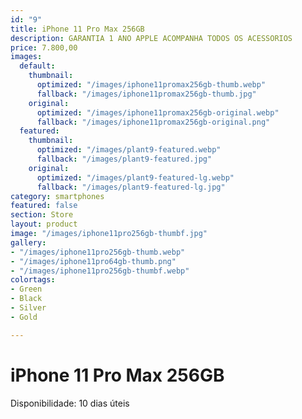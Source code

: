 ```yaml
---
id: "9"
title: iPhone 11 Pro Max 256GB
description: GARANTIA 1 ANO APPLE ACOMPANHA TODOS OS ACESSORIOS
price: 7.800,00
images:
  default:
    thumbnail:
      optimized: "/images/iphone11promax256gb-thumb.webp"
      fallback: "/images/iphone11promax256gb-thumb.jpg"
    original:
      optimized: "/images/iphone11promax256gb-original.webp"
      fallback: "/images/iphone11promax256gb-original.png"
  featured:
    thumbnail:
      optimized: "/images/plant9-featured.webp"
      fallback: "/images/plant9-featured.jpg"
    original:
      optimized: "/images/plant9-featured-lg.webp"
      fallback: "/images/plant9-featured-lg.jpg"
category: smartphones
featured: false
section: Store
layout: product
image: "/images/iphone11pro256gb-thumbf.jpg"
gallery:
- "/images/iphone11pro256gb-thumb.webp"
- "/images/iphone11pro64gb-thumb.png"
- "/images/iphone11pro256gb-thumbf.webp"
colortags:
- Green
- Black
- Silver
- Gold

---
```

# iPhone 11 Pro Max 256GB

Disponibilidade: 10 dias úteis